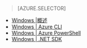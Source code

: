 > [AZURE.SELECTOR]
- [Windows |概述](/documentation/articles/hdinsight-provision-clusters-v1)
- [Windows | Azure CLI](/documentation/articles/hdinsight-hadoop-create-windows-clusters-cli)
- [Windows | Azure PowerShell](/documentation/articles/hdinsight-hadoop-create-windows-clusters-powershell)
- [Windows | .NET SDK](/documentation/articles/hdinsight-hadoop-create-windows-clusters-dotnet-sdk)

<!---HONumber=Mooncake_0405_2016-->